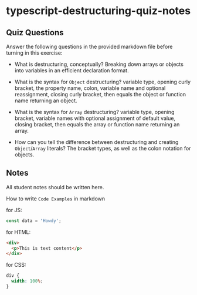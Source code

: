 # typescript-destructuring-quiz-notes

## Quiz Questions

Answer the following questions in the provided markdown file before turning in this exercise:

- What is destructuring, conceptually?
  Breaking down arrays or objects into variables in an efficient declaration format.

- What is the syntax for `Object` destructuring?
  variable type, opening curly bracket, the property name, colon, variable name and optional reassignment, closing curly bracket, then equals the object or function name returning an object.

- What is the syntax for `Array` destructuring?
  variable type, opening bracket, variable names with optional assignment of default value, closing bracket, then equals the array or function name returning an array.

- How can you tell the difference between destructuring and creating `Object`/`Array` literals?
  The bracket types, as well as the colon notation for objects.

## Notes

All student notes should be written here.

How to write `Code Examples` in markdown

for JS:

```javascript
const data = 'Howdy';
```

for HTML:

```html
<div>
  <p>This is text content</p>
</div>
```

for CSS:

```css
div {
  width: 100%;
}
```
